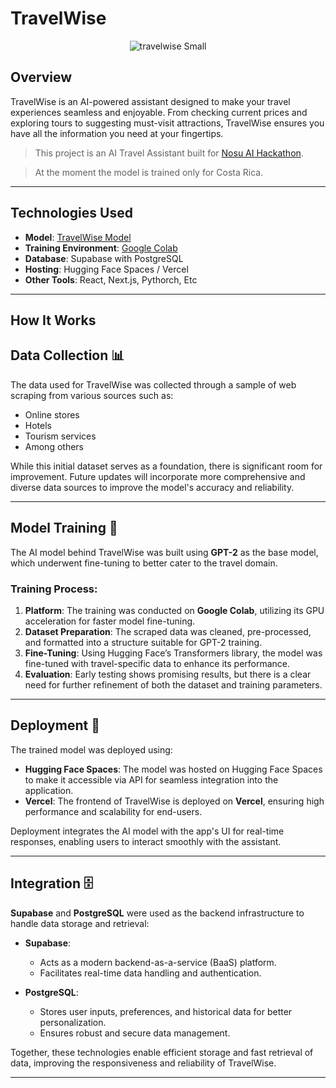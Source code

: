 

# TravelWise
<div align="center">
  
![travelwise Small](https://github.com/user-attachments/assets/00ffa2c5-43d2-4b4d-ad0c-746bc43ec04c)

</div>

## Overview


TravelWise is an AI-powered assistant designed to make your travel experiences seamless and enjoyable. From checking current prices and exploring tours to suggesting must-visit attractions, TravelWise ensures you have all the information you need at your fingertips. 
> This project is an AI Travel Assistant built for [Nosu AI Hackathon](https://nosu-ai-hackathon.devpost.com/?ref_content=default&ref_feature=challenge&ref_medium=portfolio).

> At the moment the model is trained only for Costa Rica.


---

## Technologies Used
- **Model**: [TravelWise Model](https://huggingface.co/jsandinoDev/TravelWise_gpt2)
- **Training Environment**: [Google Colab](https://colab.research.google.com/drive/1z7PLVPJsK61C4fpMBYwg8gqxTQvlqWH3#scrollTo=4WbulURB9SqE)
- **Database**: Supabase with PostgreSQL
- **Hosting**: Hugging Face Spaces / Vercel
- **Other Tools**: React, Next.js, Pythorch, Etc

---

## How It Works

## **Data Collection** 📊  
The data used for TravelWise was collected through a sample of web scraping from various sources such as:  
- Online stores  
- Hotels  
- Tourism services  
- Among others

While this initial dataset serves as a foundation, there is significant room for improvement. Future updates will incorporate more comprehensive and diverse data sources to improve the model's accuracy and reliability.

---

## **Model Training** 🧠  
The AI model behind TravelWise was built using **GPT-2** as the base model, which underwent fine-tuning to better cater to the travel domain.  

### Training Process:  
1. **Platform**: The training was conducted on **Google Colab**, utilizing its GPU acceleration for faster model fine-tuning.  
2. **Dataset Preparation**: The scraped data was cleaned, pre-processed, and formatted into a structure suitable for GPT-2 training.  
3. **Fine-Tuning**: Using Hugging Face’s Transformers library, the model was fine-tuned with travel-specific data to enhance its performance.  
4. **Evaluation**: Early testing shows promising results, but there is a clear need for further refinement of both the dataset and training parameters.

---

## **Deployment** 🚀  
The trained model was deployed using:  
- **Hugging Face Spaces**: The model was hosted on Hugging Face Spaces to make it accessible via API for seamless integration into the application.  
- **Vercel**: The frontend of TravelWise is deployed on **Vercel**, ensuring high performance and scalability for end-users.  

Deployment integrates the AI model with the app's UI for real-time responses, enabling users to interact smoothly with the assistant.

---

## **Integration** 🗄️  
**Supabase** and **PostgreSQL** were used as the backend infrastructure to handle data storage and retrieval:  

- **Supabase**:  
  - Acts as a modern backend-as-a-service (BaaS) platform.  
  - Facilitates real-time data handling and authentication.  

- **PostgreSQL**:  
  - Stores user inputs, preferences, and historical data for better personalization.  
  - Ensures robust and secure data management.  

Together, these technologies enable efficient storage and fast retrieval of data, improving the responsiveness and reliability of TravelWise.

---

